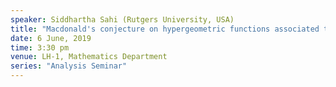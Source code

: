 ```yaml
---
speaker: Siddhartha Sahi (Rutgers University, USA)
title: "Macdonald's conjecture on hypergeometric functions associated to Jack polynomials"
date: 6 June, 2019
time: 3:30 pm
venue: LH-1, Mathematics Department
series: "Analysis Seminar"
---
```

